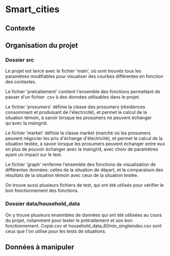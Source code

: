 # Smart_cities

## Contexte

## Organisation du projet
### Dossier src 
Le projet est lancé avec le fichier 'main', où sont trouvés tous les paramètres modifiables pour visualiser des courbes différentes en fonction des contextes.

Le fichier 'pretraitement' contient l'ensemble des fonctions permettant de passer d'un fichier .csv à des données utilisables dans le projet.

Le fichier 'prosumers' définie la classe des prosumers (résidences consommant et produisant de l'électricité), et permet le calcul de la situation témoin, à savoir lorsque les prosumers ne peuvent échanger qu'avec la maingrid.

Le fichier 'market' définie la classe market (marché où les prosumers peuvent négocier les prix d'échange d'électricité), et permet le calcul de la situation testée, à savoir lorsque les prosumers peuvent échanger entre eux en plus de pouvoir échanger avec la maingrid, avec choix de paramètres ayant un impact sur le test.

Le fichier 'graph' renferme l'ensemble des fonctions de visualisation de différentes données: celles de la situation de départ, et la comparaison des résultats de la situation témoin avec ceux de la situation testée.

On trouve aussi plusieurs fichiers de test, qui ont été utilisés pour vérifier le bon fonctionnement des fonctions.

### Dossier data/household_data
On y trouve plusieurs ensembles de données qui ont été utilisées au cours du projet, notamment pour tester le prétraitement et son bon fonctionnement.  Copie.csv et household_data_60min_singleindex.csv sont ceux que l'on utilise pour les tests de situations.

## Données à manipuler

